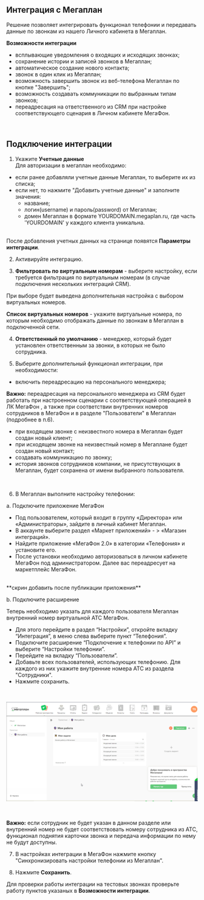 ## Интеграция с Мегаплан  <br />

Решение позволяет интегрировать функционал телефонии и  передавать данные по звонкам из нашего Личного кабинета в Мегаплан. <br />

**Возможности интеграции**  <br />
- всплывающие уведомления о входящих и исходящих звонках;
- сохранение истории и записей звонков в Мегаплан;
- автоматическое создание нового контакта;
- звонок в один клик из Мегаплан;
- возможность завершить звонок из веб-телефона Мегаплан по кнопке "Завершить";
- возможность создавать коммуникации по выбранным типам звонков;
- переадресация на ответственного из CRM при настройке соответствующего сценария в Личном кабинете МегаФон.
<br />


## Подключение интеграции  <br />

1. Укажите **Учетные данные** <br />
Для авторизации в мегаплан необходимо: 
- если ранее добавляли учетные данные Мегаплан, то выберите их из списка;
- если нет, то нажмите "Добавить учетные данные" и заполните значения:
  - название;
  - логин(username) и пароль(password) от Мегаплан;
  - домен Мегаплан в формате YOURDOMAIN.megaplan.ru, где часть 'YOURDOMAIN' у каждого клиента уникальна.
  <br />
    
После добавления учетных данных на странице появятся **Параметры интеграции**. <br />

2. Активируйте интеграцию. <br />

3. **Фильтровать по виртуальным номерам** - выберите настройку, если требуется фильтрация по виртуальным номерам (в случае подключения нескольких интеграций CRM).  <br />
   
При выборе будет выведена дополнительная настройка с выбором виртуальных номеров.  <br />

**Список виртуальных номеров** - укажите виртуальные номера, по которым необходимо отображать данные по звонкам в Мегаплан в подключенной сети.  <br />

4. **Ответственный по умолчанию** - менеджер, который будет установлен ответственным за звонки, в которых не было сотрудника.  <br />

5. Выберите дополнительный функционал интеграции, при необходимости: 
- включить переадресацию на персонального менеджера;  <br />

**Важно:** переадресация на персонального менеджера из CRM будет работать при настроенном сценарии с соответствующей операцией в ЛК МегаФон , а также при соответствии внутренних номеров сотрудников в МегаФон и в разделе "Пользователи" в Мегаплан (подробнее в п.6). <br />

- при входящем звонке с неизвестного номера в Мегаплан будет создан новый клиент;
- при исходящем звонке на неизвестный номер в Мегаплане будет создан новый контакт;
- создавать коммуникацию по звонку;
- история звонков сотрудников компании, не присутствующих в Мегаплан, будет сохранена от имени выбранного пользователя.

 <br /> 

6. В Мегаплан выполните настройку телефонии:  <br /> 

a. Подключите приложение МегаФон   <br /> 
- Под пользователем, который входит в группу «Директора» или «Администраторы», зайдите в личный кабинет Мегаплан.
- В аккаунте выберите раздел «Маркет приложений» - > «Магазин интеграций».
- Найдите приложение «МегаФон 2.0» в категории «Телефония» и установите его.
- После установки необходимо авторизоваться в личном кабинете МегаФон под администратором.
Далее вас переадресует на маркетплейс МегаФон.
 <br />  
**скрин добавить после публикации приложения**
 <br />

b. Подключите расширение  <br />

Теперь необходимо указать для каждого пользователя Мегаплан внутренний номер виртуальной АТС МегаФон.  <br />

- Для этого перейдите в раздел “Настройки”, откройте вкладку “Интеграция”, в меню слева выберите пункт “Телефония”.
- Подключите расширение “Подключение к телефонии по API” и выберите “Настройки телефонии”.
- Перейдите на вкладку  “Пользователи”.
- Добавьте всех пользователей, использующих телефонию. Для каждого из них укажите внутренние номера АТС из раздела "Сотрудники".
- Нажмите сохранить.
 <br />

![image](megaplan_telephony.gif)

 <br />
 
**Важно:** если сотрудник не будет указан в данном разделе или внутренний номер не будет соответствовать номеру сотрудника из АТС, функционал поднятия карточки звонка и передача информации по нему не будут доступны.  <br />

7. В настройках интеграции в МегаФон нажмите кнопку "Синхронизировать настройки телефонии из Мегаплан".  <br />

8. Нажмите **Сохранить**.  <br />

Для проверки работы интеграции на тестовых звонках проверьте работу пунктов указаных в **Возможности интеграции**.
   
   
